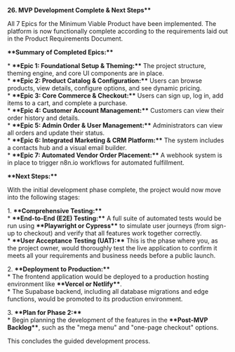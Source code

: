 **26\. MVP Development Complete & Next Steps\*\***

All 7 Epics for the Minimum Viable Product have been implemented. The platform is now functionally complete according to the requirements laid out in the Product Requirements Document.

**\*\*Summary of Completed Epics:\*\***

\* **\*\*Epic 1: Foundational Setup & Theming:\*\*** The project structure, theming engine, and core UI components are in place.  
\* **\*\*Epic 2: Product Catalog & Configuration:\*\*** Users can browse products, view details, configure options, and see dynamic pricing.  
\* **\*\*Epic 3: Core Commerce & Checkout:\*\*** Users can sign up, log in, add items to a cart, and complete a purchase.  
\* **\*\*Epic 4: Customer Account Management:\*\*** Customers can view their order history and details.  
\* **\*\*Epic 5: Admin Order & User Management:\*\*** Administrators can view all orders and update their status.  
\* **\*\*Epic 6: Integrated Marketing & CRM Platform:\*\*** The system includes a contacts hub and a visual email builder.  
\* **\*\*Epic 7: Automated Vendor Order Placement:\*\*** A webhook system is in place to trigger n8n.io workflows for automated fulfillment.

**\*\*Next Steps:\*\***

With the initial development phase complete, the project would now move into the following stages:

1\.  **\*\*Comprehensive Testing:\*\***  
    \* **\*\*End-to-End (E2E) Testing:\*\*** A full suite of automated tests would be run using **\*\*Playwright or Cypress\*\*** to simulate user journeys (from sign-up to checkout) and verify that all features work together correctly.  
    \* **\*\*User Acceptance Testing (UAT):\*\*** This is the phase where you, as the project owner, would thoroughly test the live application to confirm it meets all your requirements and business needs before a public launch.

2\.  **\*\*Deployment to Production:\*\***  
    \* The frontend application would be deployed to a production hosting environment like **\*\*Vercel or Netlify\*\***.  
    \* The Supabase backend, including all database migrations and edge functions, would be promoted to its production environment.

3\.  **\*\*Plan for Phase 2:\*\***  
    \* Begin planning the development of the features in the **\*\*Post-MVP Backlog\*\***, such as the "mega menu" and "one-page checkout" options.

This concludes the guided development process.  
